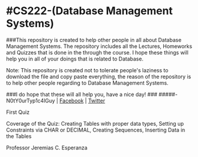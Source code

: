 #CS222-(Database Management Systems)
===================================

###This repository is created to help other people in all about Database Management Systems. The repository includes all the Lectures, Homeworks and Quizzes that is done in the through the course. I hope these things will help you in all of your doings that is related to Database. 


Note: This repository is created not to tolerate people's laziness to download the file and copy paste everything, the reason of the repository is to help other people regarding to Database Management Systems. 

###I do hope that these will all help you, have a nice day! ###
#####- N0tY0urTyp1c4lGuy | <a href = "https://facebook.com/christian.balderrama.71">Facebook</a> | <a href = "https://twitter.com/DevSlashXtian">Twitter</a>

First Quiz

Coverage of the Quiz:
Creating Tables with proper data types,
Setting up Constraints via CHAR or DECIMAL,
Creating Sequences,
Inserting Data in the Tables

Professor Jeremias C. Esperanza
